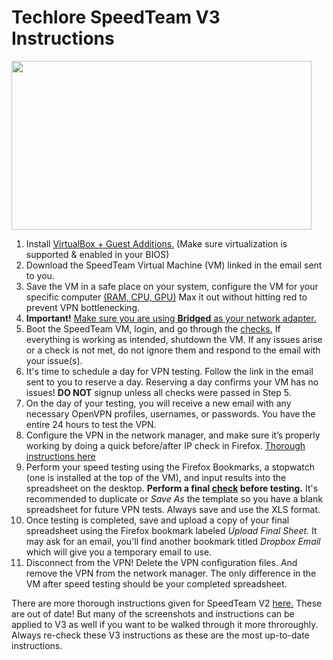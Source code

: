# Techlore SpeedTeam V3 Instructions
<img src="https://github.com/techlore-official/VPN-reviews/blob/master/speedteam/SpeedTeamv3.png" width="480" height="270">

1. Install [VirtualBox + Guest Additions.](https://www.virtualbox.org/) (Make sure virtualization is supported & enabled in your BIOS)
2. Download the SpeedTeam Virtual Machine (VM) linked in the email sent to you.
3. Save the VM in a safe place on your system, configure the VM for your
specific computer [(RAM, CPU, GPU)](https://www.howtogeek.com/124796/the-htg-guide-to-speeding-up-your-virtual-machines/) Max it out without hitting red to prevent VPN bottlenecking.
4. **Important!** [Make sure you are using **Bridged** as your network adapter.](https://geek-university.com/oracle-virtualbox/configure-bridged-networks/)
5. Boot the SpeedTeam VM, login, and go through the [checks.](https://github.com/techlore-official/VPN-reviews/blob/master/speedteam/checks.md) If everything is working as intended, shutdown the VM. If any issues arise or a check is not met, do not ignore them and respond to the email with your issue(s).
6. It's time to schedule a day for VPN testing. Follow the link in the email sent to you to reserve a day. Reserving a day confirms your VM has no issues! **DO NOT** signup unless all checks were passed in Step 5.
7. On the day of your testing, you will receive a new email with any necessary OpenVPN profiles, usernames, or passwords. You have the entire 24 hours to test the VPN.
8. Configure the VPN in the network manager, and make sure it’s properly working by doing a quick before/after IP check in Firefox. [Thorough instructions here](https://www.ch.cam.ac.uk/computing/openvpn-linux-network-manager)
9. Perform your speed testing using the Firefox Bookmarks, a stopwatch (one is installed at the top of the VM), and input results into the spreadsheet on the desktop. **Perform a final [check](https://github.com/techlore-official/VPN-reviews/blob/master/speedteam/checks.md) before testing.** It's recommended to duplicate or *Save As* the template so you have a blank spreadsheet for future VPN tests. Always save and use the XLS format.
10. Once testing is completed, save and upload a copy of your final spreadsheet using the Firefox bookmark labeled *Upload Final Sheet.* It may ask for an email, you'll find another bookmark titled *Dropbox Email* which will give you a temporary email to use.
11. Disconnect from the VPN! Delete the VPN configuration files. And remove the VPN from the network manager. The only difference in the VM after speed testing should be your completed spreadsheet.

There are more thorough instructions given for SpeedTeam V2 [here.](https://techlore.tech/speedteam.pdf) These are out of date! But many of the screenshots and instructions can be applied to V3 as well if you want to be walked through it more throroughly. Always re-check these V3 instructions as these are the most up-to-date instructions.
